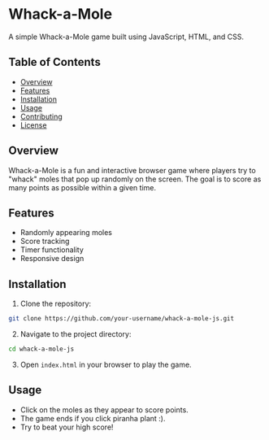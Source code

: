 # Whack-a-Mole

A simple Whack-a-Mole game built using JavaScript, HTML, and CSS.

## Table of Contents

- [Overview](#overview)
- [Features](#features)
- [Installation](#installation)
- [Usage](#usage)
- [Contributing](#contributing)
- [License](#license)

## Overview

Whack-a-Mole is a fun and interactive browser game where players try to "whack" moles that pop up randomly on the screen. The goal is to score as many points as possible within a given time.

## Features

- Randomly appearing moles
- Score tracking
- Timer functionality
- Responsive design

## Installation

1. Clone the repository:
  ```bash
  git clone https://github.com/your-username/whack-a-mole-js.git
  ```
2. Navigate to the project directory:
  ```bash
  cd whack-a-mole-js
  ```
3. Open `index.html` in your browser to play the game.

## Usage

- Click on the moles as they appear to score points.
- The game ends if you click piranha plant :).
- Try to beat your high score!



